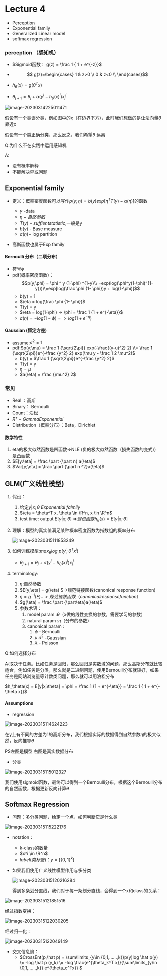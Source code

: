 # Lecture 4 

- Perception
- Exponential family
- Generalized Linear model
- softmax regression



### perception （感知机）

- $Sigmoid函数： g(z) = \frac 1 { 1 + e^{-z}}$
- $$ g(z)=\begin{cases}
  1 & z>0 \\
  0 & z<0 \\ 
  \end{cases}$$

- $h_\theta(x) = g(\theta^Tx)$  

- $\theta_{j + 1} = \theta_j + \alpha (y^i - h_\theta(x)^i)x_j^i$

![image-20230314225011471](C:\Users\12587\AppData\Roaming\Typora\typora-user-images\image-20230314225011471.png)

假设有一个类误分类，例如图中的x（在边界下方），此时我们想做的是让法向量$\theta$靠近x

假设有一个类正确分类，那么反之，我们希望$\theta$ 远离



Q:为什么不在实践中运用感知机

A:

- 没有概率解释
- 不能解决异或问题

## Exponential family

- 定义：概率密度函数可以写作$p(y;\eta) = b(y) exp[\eta^T T(y) - \alpha (\eta)]$的函数
  - $y$ -data
  - $\eta - 自然参数$
  - $T(y) - suffient statistic$,一般是y
  - $b(y)$  - Base measure
  - $a(\eta) -$ log partition

- 高斯函数也属于Exp family



#### Bernoulli 分布（二项分布）

- 符号$\phi$
- pdf(概率密度函数）：$$p(y;\phi) = \phi ^ y (1-\phi) ^{1-y}\\ =exp(log(\phi^y(1-\phi)^{1-y}))\\=exp[log(\frac \phi {1- \phi})y + log(1-\phi)]$$
  - b(y) = 1
  - $\eta = log(\frac \phi {1- \phi})$
  - T(y) = y
  - $\eta = log(1-\phi) => \phi = \frac 1 {1 + e^{-\eta}}$
  - $a(\eta) = -log(1-\phi) =>log(1 +e^{-\eta})$



#### Gaussian (恒定方差)

- assume:$\sigma^2 = 1$
- pdf:$p(y;\mu) = \frac 1 {\sqrt{2\pi}} exp(-\frac{(y-u)^2} 2) \\= \frac 1 {\sqrt{2\pi}}e^{-\frac {y^2} 2} exp(\mu y - \frac 1 2 \mu^2)$
  - b(y) = $\frac 1 {\sqrt{2\pi}}e^{-\frac {y^2} 2}$
  - T(y) = y
  - $\eta = \mu$
  - $a(\eta) = \frac {\mu^2} 2$

### 常见

- Real ：高斯
- Binary： Bernoulli
- Count：泊松
- $R^+ -Gamma Exponential$
- Distribution（概率分布）：Beta，Dirichlet 

#### 数学特性

1. eta的极大似然函数是凹函数=>NLE (负的极大似然函数（损失函数的变式)） 是凸函数
2. $E[y:\eta] = \frac \part {\part n} a(\eta)$
3. $Var[y;\eta] = \frac \part {\part n ^2}a(\eta)$



## GLM(广义线性模型)

1. 假设：

   1. 给定$y|x;\theta ~ Exponential\ falmily$
   2. $\eta = \theta^T x, \theta \in \R^n, x \in  \R^n$
   3. test time: output $E[y|x;\theta]$ =>$假设函数h_\theta(x) = E[y|x;\theta]$

2. 理解：模型的真实值满足某种概率密度函数为指数组的概率分布

   ![image-20230315111853249](http://typora-yy.oss-cn-hangzhou.aliyuncs.com/img/image-20230315111853249.png)

3. 如何训练模型:$max _\theta log \ p(y^i;\theta^Tx^i)$

   - $\theta_{j + 1} = \theta_j + \alpha (y^i - h_\theta(x)^i)x_j^i$

4. terminology:

   1. $\eta$:自然参数
   2. $E[y;\eta] = g(\eta) $->规范链接函数(canonical response function)
   3. $\eta = g^{-1}(E) -> 规范链接函数（canonical response function）$
   4. $g(\eta) = \frac \part {\part\eta}a(\eta)$
   5. 参数术语：
      1. model param :$\theta$（x做的线性变换的参数，需要学习的参数）
      2. natural param :$\eta$（分布的参数）
      3. canonical param : 
         1. $\phi$ - Bernoulli
         2. $\mu\ \sigma^2$ -Gaussian
         3. $\lambda$ - Poisson 

Q:如何选择分布

A:取决于任务。比如任务是回归，那么回归是实数域的问题，那么高斯分布就比较适合，例如任务是分类，那么就是二进制问题，使用Bernoulli分布就较好，如果任务是网站浏览量等计数类问题，那么就可以用泊松分布





$h_\theta(x) = E[y|x;\theta] = \phi = \frac 1 {1 + e^{-\eta}} = \frac 1 { 1 + e^{-\theta x}}$

#### Assumptions

- regression

![image-20230315114624223](http://typora-yy.oss-cn-hangzhou.aliyuncs.com/img/image-20230315114624223.png)

在y上有不同的方差为1的高斯分布，我们根据实际的数据得到自然参数$\eta$的极大似然，反向推导$\theta$



PS左图是模型 右图是真实数据分布

- 分类

![image-20230315115012327](http://typora-yy.oss-cn-hangzhou.aliyuncs.com/img/image-20230315115012327.png)

我们使用sigmoid函数，最终可以得到一个Bernoulli分布，根据这个Bernoulli分布的自然函数，根据更新反向计算$\theta$





## Softmax Regression

- 问题：多分类问题，给定一个点，如何判断它是什么类

![image-20230315115222176](http://typora-yy.oss-cn-hangzhou.aliyuncs.com/img/image-20230315115222176.png)

- notation：
  - k-class的数量
  - $x^i \in \R^n$
  - $label(类标签)： y=[\{0, 1\} ^k]$

- 如果我们使用广义线性模型作用与多分类

  ![image-20230315120216284](http://typora-yy.oss-cn-hangzhou.aliyuncs.com/img/image-20230315120216284.png)

  得到多条划分直线，我们对于每一条划分直线，会得到一个x和class的关系：

![image-20230315121851516](http://typora-yy.oss-cn-hangzhou.aliyuncs.com/img/image-20230315121851516.png)

经过指数变换：

![image-20230315122030205](http://typora-yy.oss-cn-hangzhou.aliyuncs.com/img/image-20230315122030205.png)

经过归一化：

![image-20230315122049149](http://typora-yy.oss-cn-hangzhou.aliyuncs.com/img/image-20230315122049149.png)



- 交叉信息熵：
  - $CrossEnt(p,\hat p) = \sum\limits_{y\in \{0,1,……,k\}}p(y)log \hat p(y) \\= -log \hat p (y_k) \\= -log \frac{e^{\theta_k^T x}}{\sum\limits_{y\in \{0,1,……,k\}} e^{\theta_c^Tx}} $